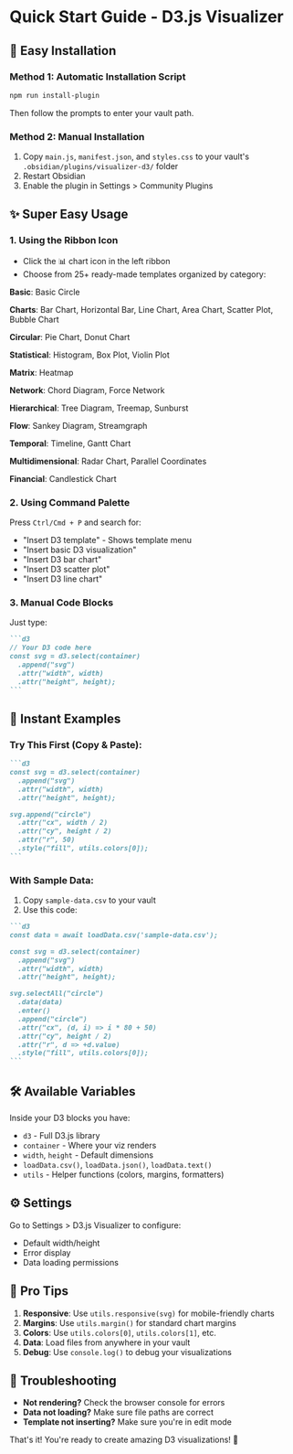# Quick Start Guide - D3.js Visualizer

## 🚀 Easy Installation

### Method 1: Automatic Installation Script
```bash
npm run install-plugin
```
Then follow the prompts to enter your vault path.

### Method 2: Manual Installation
1. Copy `main.js`, `manifest.json`, and `styles.css` to your vault's `.obsidian/plugins/visualizer-d3/` folder
2. Restart Obsidian
3. Enable the plugin in Settings > Community Plugins

## ✨ Super Easy Usage

### 1. Using the Ribbon Icon
- Click the 📊 chart icon in the left ribbon
- Choose from 25+ ready-made templates organized by category:

**Basic**: Basic Circle

**Charts**: Bar Chart, Horizontal Bar, Line Chart, Area Chart, Scatter Plot, Bubble Chart

**Circular**: Pie Chart, Donut Chart

**Statistical**: Histogram, Box Plot, Violin Plot

**Matrix**: Heatmap

**Network**: Chord Diagram, Force Network

**Hierarchical**: Tree Diagram, Treemap, Sunburst

**Flow**: Sankey Diagram, Streamgraph

**Temporal**: Timeline, Gantt Chart

**Multidimensional**: Radar Chart, Parallel Coordinates

**Financial**: Candlestick Chart

### 2. Using Command Palette
Press `Ctrl/Cmd + P` and search for:
- "Insert D3 template" - Shows template menu
- "Insert basic D3 visualization"
- "Insert D3 bar chart"
- "Insert D3 scatter plot"  
- "Insert D3 line chart"

### 3. Manual Code Blocks
Just type:
````markdown
```d3
// Your D3 code here
const svg = d3.select(container)
  .append("svg")
  .attr("width", width)
  .attr("height", height);
```
````

## 🎯 Instant Examples

### Try This First (Copy & Paste):
````markdown
```d3
const svg = d3.select(container)
  .append("svg")
  .attr("width", width)
  .attr("height", height);

svg.append("circle")
  .attr("cx", width / 2)
  .attr("cy", height / 2)
  .attr("r", 50)
  .style("fill", utils.colors[0]);
```
````

### With Sample Data:
1. Copy `sample-data.csv` to your vault
2. Use this code:
````markdown
```d3
const data = await loadData.csv('sample-data.csv');

const svg = d3.select(container)
  .append("svg")
  .attr("width", width)
  .attr("height", height);

svg.selectAll("circle")
  .data(data)
  .enter()
  .append("circle")
  .attr("cx", (d, i) => i * 80 + 50)
  .attr("cy", height / 2)
  .attr("r", d => +d.value)
  .style("fill", utils.colors[0]);
```
````

## 🛠️ Available Variables
Inside your D3 blocks you have:
- `d3` - Full D3.js library
- `container` - Where your viz renders
- `width`, `height` - Default dimensions
- `loadData.csv()`, `loadData.json()`, `loadData.text()`
- `utils` - Helper functions (colors, margins, formatters)

## ⚙️ Settings
Go to Settings > D3.js Visualizer to configure:
- Default width/height
- Error display
- Data loading permissions

## 🎨 Pro Tips
1. **Responsive**: Use `utils.responsive(svg)` for mobile-friendly charts
2. **Margins**: Use `utils.margin()` for standard chart margins  
3. **Colors**: Use `utils.colors[0]`, `utils.colors[1]`, etc.
4. **Data**: Load files from anywhere in your vault
5. **Debug**: Use `console.log()` to debug your visualizations

## 🚨 Troubleshooting
- **Not rendering?** Check the browser console for errors
- **Data not loading?** Make sure file paths are correct
- **Template not inserting?** Make sure you're in edit mode

That's it! You're ready to create amazing D3 visualizations! 🎉